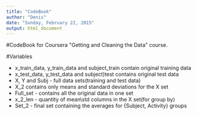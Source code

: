 ```yaml
---
title: "CodeBook"
author: "Denis"
date: "Sunday, February 22, 2015"
output: html_document
---
```

#CodeBook for  Coursera "Getting and Cleaning the Data" course.

#Variables
- x_train_data, y_train_data and subject_train contain original training data 
- x_test_data, y_test_data and subject)test contains original test data
- X, Y and Subj - full data sets(training and test data)
- X_2 contains only means and standard deviations for the X set
- Full_set - contains all the original data in one set
- x_2_len - quantity of mean\std columns in the X set(for group by)
- Set_2 - final set containing the averages for {Subject, Activity} groups



   
    

